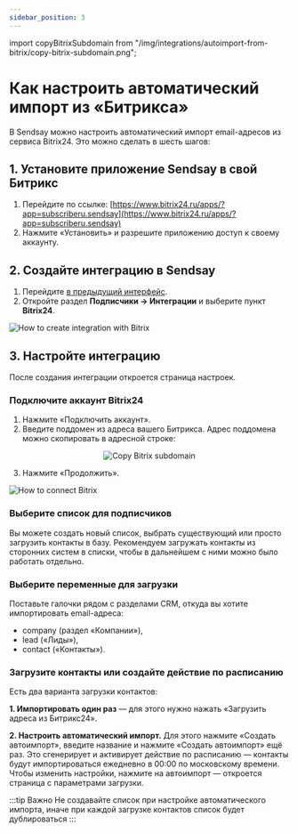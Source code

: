 ```yaml
---
sidebar_position: 3
---
```

import copyBitrixSubdomain from "/img/integrations/autoimport-from-bitrix/copy-bitrix-subdomain.png";

# Как настроить автоматический импорт из «Битрикса»

В Sendsay можно настроить автоматический импорт email-адресов из сервиса Bitrix24. Это можно сделать в шесть шагов:

## 1. Установите приложение Sendsay в свой Битрикс
1. Перейдите по ссылке: [https://www.bitrix24.ru/apps/?app=subscriberu.sendsay](https://www.bitrix24.ru/apps/?app=subscriberu.sendsay)
2. Нажмите «Установить» и разрешите приложению доступ к своему аккаунту.

## 2. Создайте интеграцию в Sendsay
1. Перейдите [в предыдущий интерфейс](https://sendsay.ru/account/).
2. Откройте раздел **Подписчики → Интеграции** и выберите пункт **Bitrix24**.

![How to create integration with Bitrix](/img/integrations\autoimport-from-bitrix/how-to-create-integration-with-bitrix.gif) <br/>

## 3. Настройте интеграцию
После создания интеграции откроется страница настроек.

### Подключите аккаунт Bitrix24
1. Нажмите «Подключить аккаунт».
2. Введите поддомен из адреса вашего Битрикса. Адрес поддомена можно скопировать в адресной строке:

<p align="center">
    <img src={copyBitrixSubdomain} alt="Copy Bitrix subdomain" />
</p>

3. Нажмите «Продолжить».

![How to connect Bitrix](/img/integrations\autoimport-from-bitrix/how-to-connect-bitrix.gif) <br/>

### Выберите список для подписчиков
Вы можете создать новый список, выбрать существующий или просто загрузить контакты в базу. Рекомендуем загружать контакты из сторонних систем в списки, чтобы в дальнейшем с ними можно было работать отдельно.

### Выберите переменные для загрузки
Поставьте галочки рядом с разделами CRM, откуда вы хотите импортировать email-адреса:
- company (раздел «Компании»),
- lead («Лиды»),
- contact («Контакты»).

### Загрузите контакты или создайте действие по расписанию
Есть два варианта загрузки контактов:

**1. Импортировать один раз** — для этого нужно нажать «Загрузить адреса из Битрикс24».<br/>

**2. Настроить автоматический импорт.** Для этого нажмите «Создать автоимпорт», введите название и нажмите «Создать автоимпорт» ещё раз. Это сгенерирует и активирует действие по расписанию — контакты будут импортироваться ежедневно в 00:00 по московскому времени. Чтобы изменить настройки, нажмите на автоимпорт — откроется страница с параметрами загрузки.

:::tip Важно
Не создавайте список при настройке автоматического импорта, иначе при каждой загрузке контактов список будет дублироваться
:::